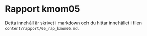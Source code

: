 Rapport kmom05
=========================

Detta innehåll är skrivet i markdown och du hittar innehållet i filen `content/rapport/05_rap_kmom05.md`.
